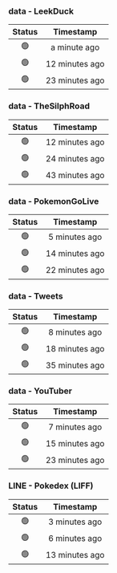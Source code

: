 ### data - LeekDuck
| Status | Timestamp |
|:------:|:---------:|
| 🟢 | a minute ago |
| 🟢 | 12 minutes ago |
| 🟢 | 23 minutes ago |

### data - TheSilphRoad
| Status | Timestamp |
|:------:|:---------:|
| 🟢 | 12 minutes ago |
| 🟢 | 24 minutes ago |
| 🟢 | 43 minutes ago |

### data - PokemonGoLive
| Status | Timestamp |
|:------:|:---------:|
| 🟢 | 5 minutes ago |
| 🟢 | 14 minutes ago |
| 🟢 | 22 minutes ago |

### data - Tweets
| Status | Timestamp |
|:------:|:---------:|
| 🟢 | 8 minutes ago |
| 🟢 | 18 minutes ago |
| 🟢 | 35 minutes ago |

### data - YouTuber
| Status | Timestamp |
|:------:|:---------:|
| 🟢 | 7 minutes ago |
| 🟢 | 15 minutes ago |
| 🟢 | 23 minutes ago |

### LINE - Pokedex (LIFF)
| Status | Timestamp |
|:------:|:---------:|
| 🟢 | 3 minutes ago |
| 🟢 | 6 minutes ago |
| 🟢 | 13 minutes ago |

